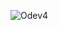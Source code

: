 ![Odev4](https://github.com/omersungur/AndroidBootcamp-Techcareer/assets/70448538/31e1630c-047c-4d4a-9a48-937b918edaa9)
